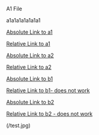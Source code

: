 A1 File

a1a1a1a1a1a1a1


[Absolute Link to a1](/test/a/a1.md)

[Relative Link to a1](a1.md)



[Absolute Link to a2](/test/a/a2.md)

[Relative Link to a2](a2.md)


[Absolute Link to b1](/test/b/b1.md)


[Relative Link to b1- does not work](b1.md)


[Absolute Link to b2](/test/b/b2.md)

[Relative Link to b2 - does not work](b2.md)


(/test.jpg)

